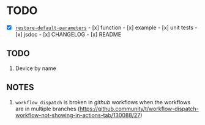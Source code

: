 # TODO

- [x] [`restore-default-parameters`](https://github.com/uhppoted/uhppoted/issues/48)
      - [x] function
      - [x] example
      - [x] unit tests
      - [x] jsdoc
      - [x] CHANGELOG
      - [x] README

## TODO

1. Device by name

## NOTES

1. `workflow_dispatch` is broken in _github_ workflows when the workflows are in multiple
    branches (https://github.community/t/workflow-dispatch-workflow-not-showing-in-actions-tab/130088/27)
